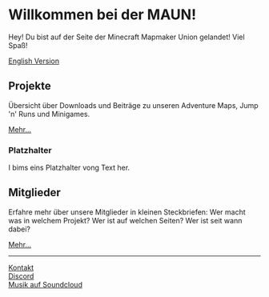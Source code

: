 # Willkommen bei der MAUN!
Hey! Du bist auf der Seite der Minecraft Mapmaker Union gelandet! Viel Spaß!

[English Version](https://themaun.github.io/en)

## Projekte
Übersicht über Downloads und Beiträge zu unseren Adventure Maps, Jump 'n' Runs und Minigames.

[Mehr...](https://themaun.github.io/Projekte)

### Platzhalter 
I bims eins Platzhalter vong Text her.

## Mitglieder
Erfahre mehr über unsere Mitglieder in kleinen Steckbriefen: Wer macht was in welchem Projekt? Wer ist auf welchen Seiten? Wer ist seit wann dabei?

[Mehr...](https://themaun.github.io/Mitglieder)

---

[Kontakt](https://themaun.github.io/Kontakt)  
[Discord](https://bit.ly/dreamdiscord)  
[Musik auf Soundcloud](https://bit.ly/dijamusic)
